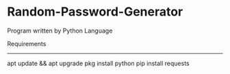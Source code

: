 # Random-Password-Generator
Program written by Python Language 

Requirements
____________
apt update && apt upgrade
pkg install python 
pip install requests
